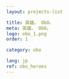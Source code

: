 ```yaml
---
layout: projects-list

title: 英雄。 ObO。
meta: 英雄。 ObO。
logo: obo_1.png
order: 1

category: obo

lang: jp
ref: obo_heroes
---
```

